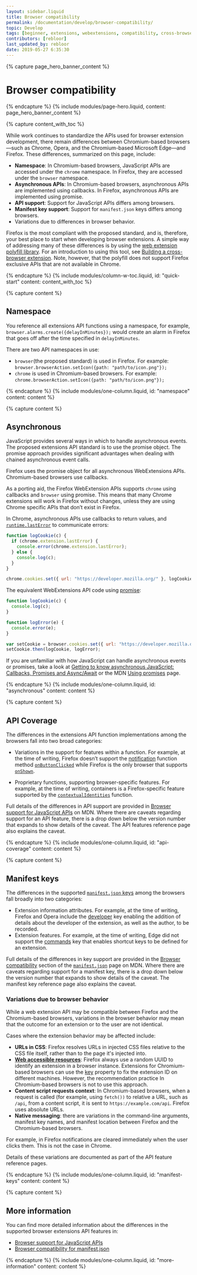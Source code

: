 ```yaml
---
layout: sidebar.liquid
title: Browser compatibility
permalink: /documentation/develop/browser-compatibility/
topic: Develop
tags: [beginner, extensions, webextensions, compatibility, cross-browser]
contributors: [rebloor]
last_updated_by: rebloor
date: 2019-05-27 6:35:30
---
```


<!-- Page Hero Banner -->

{% capture page_hero_banner_content %}

# Browser compatibility

{% endcapture %}
{% include modules/page-hero.liquid,
    content: page_hero_banner_content
%}

<!-- END: Page Hero Banner -->

<!-- Content with Table of Contents Module -->

{% capture content_with_toc %}

While work continues to standardize the APIs used for browser extension development, there remain differences between Chromium-based browsers—such as Chrome, Opera, and the Chromium-based Microsoft Edge—and Firefox. These differences, summarized on this page, include:

- **Namespace**: In Chromium-based browsers, JavaScript APIs are accessed under the `chrome` namespace. In Firefox, they are accessed under the `browser` namespace.
- **Asynchronous APIs**: In Chromium-based browsers, asynchronous APIs are implemented using callbacks. In Firefox, asynchronous APIs are implemented using promise.
- **API support**: Support for JavaScript APIs differs among browsers.
- **Manifest key support**: Support for `manifest.json` keys differs among browsers.
- Variations due to differences in browser behavior.

Firefox is the most compliant with the proposed standard, and is, therefore, your best place to start when developing browser extensions. A simple way of addressing many of these differences is by using the [web extension polyfill library](https://github.com/mozilla/webextension-polyfill). For an introduction to using this tool, see [Building a cross-browser extension](https://developer.mozilla.org/docs/Mozilla/Add-ons/WebExtensions/Build_a_cross_browser_extension). Note, however, that the polyfill does not support Firefox exclusive APIs that are not available in Chrome.

{% endcapture %}
{% include modules/column-w-toc.liquid,
  id: "quick-start"
  content: content_with_toc
%}

<!-- END: Content with Table of Contents -->

<!-- Single Column Body Module -->

{% capture content %}

## Namespace

You reference all extensions API functions using a namespace, for example, `browser.alarms.create({delayInMinutes});` would create an alarm in Firefox that goes off after the time specified in `delayInMinutes`.

There are two API namespaces in use:

- `browser`(the proposed standard) is used in Firefox. For example: `browser.browserAction.setIcon({path: "path/to/icon.png"});`
- `chrome` is used in Chromium-based browsers. For example: `chrome.browserAction.setIcon({path: "path/to/icon.png"});`

{% endcapture %}
{% include modules/one-column.liquid,
  id: "namespace"
  content: content
%}

<!-- END: Single Column Body Module -->

<!-- Single Column Body Module -->

{% capture content %}

## Asynchronous

JavaScript provides several ways in which to handle asynchronous events. The proposed extensions API standard is to use the promise object. The promise approach provides significant advantages when dealing with chained asynchronous event calls.

Firefox uses the promise object for all asynchronous WebExtensions APIs. Chromium-based browsers use callbacks.

As a porting aid, the Firefox WebExtension APIs supports `chrome` using callbacks and `browser` using promise. This means that many Chrome extensions will work in Firefox without changes, unless they are using Chrome specific APIs that don’t exist in Firefox.

In Chrome, asynchronous APIs use callbacks to return values, and [`runtime.lastError`](https://developer.mozilla.org/docs/Mozilla/Add-ons/WebExtensions/API/runtime/lastError) to communicate errors:

```js
function logCookie(c) {
  if (chrome.extension.lastError) {
    console.error(chrome.extension.lastError);
  } else {
    console.log(c);
  }
}

chrome.cookies.set({ url: "https://developer.mozilla.org/" }, logCookie);
```

The equivalent WebExtensions API code using [promise](https://developer.mozilla.org/docs/Web/JavaScript/Reference/Global_Objects/Promise):

```js
function logCookie(c) {
  console.log(c);
}

function logError(e) {
  console.error(e);
}

var setCookie = browser.cookies.set({ url: "https://developer.mozilla.org/" });
setCookie.then(logCookie, logError);
```

If you are unfamiliar with how JavaScript can handle asynchronous events or promises, take a look at [Getting to know asynchronous JavaScript: Callbacks, Promises and Async/Await](https://medium.com/codebuddies/getting-to-know-asynchronous-javascript-callbacks-promises-and-async-await-17e0673281ee) or the MDN [Using promises](https://developer.mozilla.org/docs/Web/JavaScript/Guide/Using_promises) page.

{% endcapture %}
{% include modules/one-column.liquid,
  id: "asynchronous"
  content: content
%}

<!-- END: Single Column Body Module -->

<!-- Single Column Body Module -->

{% capture content %}

## API Coverage

The differences in the extensions API function implementations among the browsers fall into two broad categories:

- Variations in the support for features within a function. For example, at the time of writing, Firefox doesn’t support the [notification](https://developer.mozilla.org/docs/Mozilla/Add-ons/WebExtensions/API/notifications) function method [`onButtonClicked`](https://developer.mozilla.org/docs/Mozilla/Add-ons/WebExtensions/API/notifications/onButtonClicked) while Firefox is the only browser that supports [`onShown`](https://developer.mozilla.org/docs/Mozilla/Add-ons/WebExtensions/API/notifications/onShown).

- Proprietary functions, supporting browser-specific features. For example, at the time of writing, containers is a Firefox-specific feature supported by the [`contextualIdentities`](https://developer.mozilla.org/docs/Mozilla/Add-ons/WebExtensions/API/contextualIdentities) function.

Full details of the differences in API support are provided in [Browser support for JavaScript APIs](https://developer.mozilla.org/docs/Mozilla/Add-ons/WebExtensions/Browser_support_for_JavaScript_APIs) on MDN. Where there are caveats regarding support for an API feature, there is a drop down below the version number that expands to show details of the caveat. The API features reference page also explains the caveat.

{% endcapture %}
{% include modules/one-column.liquid,
  id: "api-coverage"
  content: content
%}

<!-- END: Single Column Body Module -->

<!-- Single Column Body Module -->

{% capture content %}

## Manifest keys

The differences in the supported [`manifest.json` keys](https://developer.mozilla.org/docs/Mozilla/Add-ons/WebExtensions/manifest.json) among the browsers fall broadly into two categories:

- Extension information attributes. For example, at the time of writing, Firefox and Opera include the [developer](https://developer.mozilla.org/docs/Mozilla/Add-ons/WebExtensions/manifest.json/developer) key enabling the addition of details about the developer of the extension, as well as the author, to be recorded.
- Extension features. For example, at the time of writing, Edge did not support the [commands](https://developer.mozilla.org/docs/Mozilla/Add-ons/WebExtensions/manifest.json/commands) key that enables shortcut keys to be defined for an extension.

Full details of the differences in key support are provided in the [Browser compatibility](https://developer.mozilla.org/docs/Mozilla/Add-ons/WebExtensions/manifest.json#Browser_compatibility) section of the [`manifest.json`](https://developer.mozilla.org/docs/Mozilla/Add-ons/WebExtensions/manifest.json) page on MDN. Where there are caveats regarding support for a manifest key, there is a drop down below the version number that expands to show details of the caveat. The manifest key reference page also explains the caveat.

### Variations due to browser behavior

While a web extension API may be compatible between Firefox and the Chromium-based browsers, variations in the browser behavior may mean that the outcome for an extension or to the user are not identical.

Cases where the extension behavior may be affected include:

- **URLs in CSS**: Firefox resolves URLs in injected CSS files relative to the CSS file itself, rather than to the page it's injected into.
- **[Web accessible resources](https://developer.mozilla.org/docs/Mozilla/Add-ons/WebExtensions/manifest.json/web_accessible_resources)**: Firefox always use a random UUID to identify an extension in a browser instance. Extensions for Chromium-based browsers can use the [key](https://developer.chrome.com/extensions/manifest/key) property to fix the extension ID on different machines. However, the recommendation practice In Chromium-based browsers is not to use this approach.
- **Content script requests context**: In Chromium-based browsers, when a request is called (for example, using `fetch())` to relative a URL, such as `/api`, from a content script, it is sent to `https://example.com/api`. Firefox uses absolute URLs.
- **Native messaging**: there are variations in the command-line arguments, manifest key names, and manifest location between Firefox and the Chromium-based browsers.

For example, in Firefox notifications are cleared immediately when the user clicks them. This is not the case in Chrome.

Details of these variations are documented as part of the API feature reference pages.

{% endcapture %}
{% include modules/one-column.liquid,
  id: "manifest-keys"
  content: content
%}

<!-- END: Single Column Body Module -->

<!-- Single Column Body Module -->

{% capture content %}

## More information

You can find more detailed information about the differences in the supported browser extensions API features in:

- [Browser support for JavaScript APIs](https://developer.mozilla.org/docs/Mozilla/Add-ons/WebExtensions/Browser_support_for_JavaScript_APIs)
- [Browser compatibility for manifest.json](https://developer.mozilla.org/docs/Mozilla/Add-ons/WebExtensions/Browser_compatibility_for_manifest.json)

{% endcapture %}
{% include modules/one-column.liquid,
  id: "more-information"
  content: content
%}

<!-- END: Single Column Body Module -->


